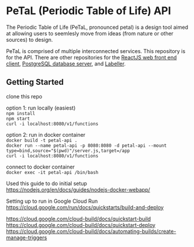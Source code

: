 # PeTaL (Periodic Table of Life) API

The Periodic Table of Life (PeTaL, pronounced petal) is a design tool aimed at allowing users to seemlesly move from ideas (from nature or other sources) to design.

PeTaL is comprised of multiple interconnected services. This repository is for the API. There are other repositories for the [ReactJS web front end client](https://github.com/nasa/PeTaL), [PostgreSQL database server](https://github.com/nasa/petal-db), and [Labeller](https://github.com/nasa/petal-labeller).

## Getting Started

clone this repo

option 1: run locally (easiest)    
`npm install`    
`npm start`    
`curl -i localhost:8080/v1/functions`

option 2: run in docker container    
`docker build -t petal-api .`    
`docker run --name petal-api -p 8080:8080 -d petal-api --mount type=bind,source="$(pwd)"/server.js,target=/app`    
`curl -i localhost:8080/v1/functions`

connect to docker container    
`docker exec -it petal-api /bin/bash`    


Used this guide to do initial setup
https://nodejs.org/en/docs/guides/nodejs-docker-webapp/

Setting up to run in Google Cloud Run
https://cloud.google.com/run/docs/quickstarts/build-and-deploy

https://cloud.google.com/cloud-build/docs/quickstart-build
https://cloud.google.com/cloud-build/docs/quickstart-deploy
https://cloud.google.com/cloud-build/docs/automating-builds/create-manage-triggers

